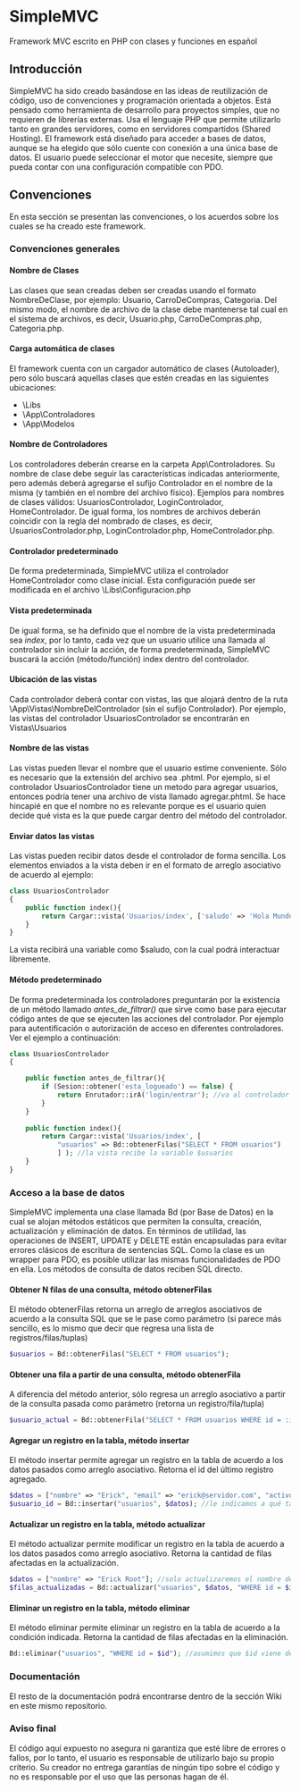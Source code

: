 # SimpleMVC
Framework MVC escrito en PHP con clases y funciones en español

## Introducción
SimpleMVC ha sido creado basándose en las ideas de reutilización de código, uso de convenciones y programación orientada a objetos.
Está pensado como herramienta de desarrollo para proyectos simples, que no requieren de librerías externas.
Usa el lenguaje PHP que permite utilizarlo tanto en grandes servidores, como en servidores compartidos (Shared Hosting).
El framework está diseñado para acceder a bases de datos, aunque se ha elegido que sólo cuente con conexión a una única base de datos. 
El usuario puede seleccionar el motor que necesite, siempre que pueda contar con una configuración compatible con PDO.

## Convenciones
En esta sección se presentan las convenciones, o los acuerdos sobre los cuales se ha creado este framework. 

### Convenciones generales

#### Nombre de Clases
Las clases que sean creadas deben ser creadas usando el formato NombreDeClase, por ejemplo: Usuario, CarroDeCompras, Categoria. Del mismo modo, el nombre de archivo de la clase debe mantenerse tal cual en el sistema de archivos, es decir, Usuario.php, CarroDeCompras.php, Categoria.php.

#### Carga automática de clases
El framework cuenta con un cargador automático de clases (Autoloader), pero sólo buscará aquellas clases que estén creadas en las siguientes ubicaciones:
- \Libs
- \App\Controladores
- \App\Modelos

#### Nombre de Controladores
Los controladores deberán crearse en la carpeta App\Controladores. Su nombre de clase debe seguir las características indicadas anteriormente, pero además deberá agregarse el sufijo Controlador en el nombre de la misma (y también en el nombre del archivo físico). Ejemplos para nombres de clases válidos: UsuariosControlador, LoginControlador, HomeControlador. De igual forma, los nombres de archivos deberán coincidir con la regla del nombrado de clases, es decir, UsuariosControlador.php, LoginControlador.php, HomeControlador.php.

#### Controlador predeterminado
De forma predeterminada, SimpleMVC utiliza el controlador HomeControlador como clase inicial. Esta configuración puede ser modificada en el archivo \Libs\Configuracion.php

#### Vista predeterminada
De igual forma, se ha definido que el nombre de la vista predeterminada sea *index*, por lo tanto, cada vez que un usuario utilice una llamada al controlador sin incluir la acción, de forma predeterminada, SimpleMVC buscará la acción (método/función) index dentro del controlador.

#### Ubicación de las vistas
Cada controlador deberá contar con vistas, las que alojará dentro de la ruta \App\Vistas\NombreDelControlador (sin el sufijo Controlador). Por ejemplo, las vistas del controlador UsuariosControlador se encontrarán en Vistas\Usuarios

#### Nombre de las vistas
Las vistas pueden llevar el nombre que el usuario estime conveniente. Sólo es necesario que la extensión del archivo sea .phtml. Por ejemplo, si el controlador UsuariosControlador tiene un metodo para agregar usuarios, entonces podría tener una archivo de vista llamado agregar.phtml. Se hace hincapié en que el nombre no es relevante porque es el usuario quien decide qué vista es la que puede cargar dentro del método del controlador.

#### Enviar datos las vistas
Las vistas pueden recibir datos desde el controlador de forma sencilla. Los elementos enviados a la vista deben ir en el formato de arreglo asociativo de acuerdo al ejemplo:

```php
class UsuariosControlador
{
    public function index(){
        return Cargar::vista('Usuarios/index', ['saludo' => 'Hola Mundo']);
    }
}
```

La vista recibirá una variable como $saludo, con la cual podrá interactuar libremente.

#### Método predeterminado
De forma predeterminada los controladores preguntarán por la existencia de un método llamado *antes_de_filtrar()* que sirve como base para ejecutar código antes de que se ejecuten las acciones del controlador. Por ejemplo para autentificación o autorización de acceso en diferentes controladores. Ver el ejemplo a continuación:

```php
class UsuariosControlador 
{

    public function antes_de_filtrar(){
        if (Sesion::obtener('esta_logueado') == false) {
            return Enrutador::irA('login/entrar'); //va al controlador login, metodo entrar
        }
    }
    
    public function index(){
        return Cargar::vista('Usuarios/index', [
            "usuarios" => Bd::obtenerFilas("SELECT * FROM usuarios")
            ] ); //la vista recibe la variable $usuarios
    }
}
```

### Acceso a la base de datos
SimpleMVC implementa una clase llamada Bd (por Base de Datos) en la cual se alojan métodos estáticos que permiten la consulta, creación, actualización y eliminación de datos. En términos de utilidad, las operaciones de INSERT, UPDATE y DELETE están encapsuladas para evitar errores clásicos de escritura de sentencias SQL. Como la clase es un wrapper para PDO, es posible utilizar las mismas funcionalidades de PDO en ella. Los métodos de consulta de datos reciben SQL directo.

#### Obtener N filas de una consulta, método obtenerFilas
El método obtenerFilas retorna un arreglo de arreglos asociativos de acuerdo a la consulta SQL que se le pase como parámetro (si parece más sencillo, es lo mismo que decir que regresa una lista de registros/filas/tuplas)

```php
$usuarios = Bd::obtenerFilas("SELECT * FROM usuarios");
```

#### Obtener una fila a partir de una consulta, método obtenerFila
A diferencia del método anterior, sólo regresa un arreglo asociativo a partir de la consulta pasada como parámetro (retorna un registro/fila/tupla)

```php
$usuario_actual = Bd::obtenerFila("SELECT * FROM usuarios WHERE id = :id", [":id" => $id]); //aquí usamos parámetros de PDO
```

#### Agregar un registro en la tabla, método insertar
El método insertar permite agregar un registro en la tabla de acuerdo a los datos pasados como arreglo asociativo. Retorna el id del último registro agregado.

```php
$datos = ["nombre" => "Erick", "email" => "erick@servidor.com", "activo" => 1];
$usuario_id = Bd::insertar("usuarios", $datos); //le indicamos a qué tabla debe insertar el registro
```

#### Actualizar un registro en la tabla, método actualizar
El método actualizar permite modificar un registro en la tabla de acuerdo a los datos pasados como arreglo asociativo. Retorna la cantidad de filas afectadas en la actualización.

```php
$datos = ["nombre" => "Erick Root"]; //solo actualizaremos el nombre del usuario
$filas_actualizadas = Bd::actualizar("usuarios", $datos, "WHERE id = $id"); //asumimos que $id viene de algún paso previo
```

#### Eliminar un registro en la tabla, método eliminar
El método eliminar permite eliminar un registro en la tabla de acuerdo a la condición indicada. Retorna la cantidad de filas afectadas en la eliminación.

```php
Bd::eliminar("usuarios", "WHERE id = $id"); //asumimos que $id viene de un paso previo
```

### Documentación
El resto de la documentación podrá encontrarse dentro de la sección Wiki en este mismo repositorio.

### Aviso final
El código aquí expuesto no asegura ni garantiza que esté libre de errores o fallos, por lo tanto, el usuario es responsable de utilizarlo bajo su propio criterio. Su creador no entrega garantías de ningún tipo sobre el código y no es responsable por el uso que las personas hagan de él.
